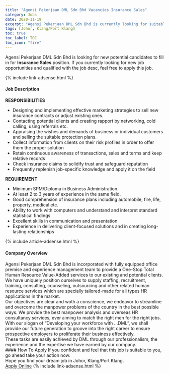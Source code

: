 ```yaml
---
title: "Agensi Pekerjaan DML Sdn Bhd Vacancies Insurance Sales" 
category: Jobs 
date: 2020-11-19 
excerpt: "Agensi Pekerjaan DML Sdn Bhd is currently looking for suitable person to fill in the Insurance Sales which positioned at Johor, Klang/Port Klang" 
tags: [Johor, Klang/Port Klang] 
toc: true 
toc_label: TOC 
toc_icon: "fire" 
--- 
```


<p>Agensi Pekerjaan DML Sdn Bhd is looking for new potential candidates to fill in for <b>Insurance Sales</b> position. If you currently looking for new job opportunities and qualified with the job desc, feel free to apply this job.
</p>{% include link-adsense.html %} 
<div><div><div><h4>Job Description</h4></div></div><div><div><span><div><div><strong>RESPONSIBILITIES</strong></div><ul><li>Designing and implementing effective marketing strategies to sell new insurance contracts or adjust existing ones.</li><li>Contacting potential clients and creating rapport by networking, cold calling, using referrals etc.</li><li>Appraising the wishes and demands of business or individual customers and selling the suitable protection plans.</li><li>Collect information from clients on their risk profiles in order to offer them the proper solution</li><li>Retain continuous awareness of transactions, sales and terms and keep relative records</li><li>Check insurance claims to solidify trust and safeguard reputation</li><li>Frequently replenish job-specific knowledge and apply it on the field</li></ul><div><div><strong>REQUIREMENT</strong></div><ul><li>Minimum SPM/Diploma in Business Administration.</li><li>At least 2 to 3 years of experience in the same field.</li><li>Good comprehension of insurance plans including automobile, fire, life, property, medical etc.</li><li>Ability to work with computers and understand and interpret standard statistical findings</li><li>Excellent skills in communication and presentation</li><li>Experience in delivering client-focused solutions and in creating long-lasting relationships</li></ul></div></div></span></div></div></div> 
{% include article-adsense.html %} 
<div><div><div><h4>Company Overview</h4></div></div><div><div><span><div><div>
<div>Agensi Pekerjaan DML Sdn Bhd is incorporated with fully equipped office premise and experience management team to provide a One-Stop Total Human Resource Value-Added services to our existing and potential clients. We have uniquely position ourselves to supply staffing, recruitment, training, consulting, counseling, outsourcing and other related human resource services which are specially tailored-made for all types HR applications in the market.</div>
<div>Our objectives are clear and woth a conscience, we endeavor to streamline and overcome the manpower problems of the country in the best possible ways. We provide the best manpower analysis and overseas HR consultancy services, ever aiming to match the right men for the right jobs.</div>
<div>With our slogan of &#8220;Developing your workforce with ...DML&#8221;, we shall provide our future generation to groove into the right career to ensure prospective employers to proliferate their business effectively.</div>
<div>These tasks are easily achieved by DML through our professionalism, the experience and the expertise we have earned by our company.</div>
</div></div></span></div></div></div> 
#### How To Apply 
If you confident and feel that this job is suitable to you, go ahead take your action now. <br/> 
Hope you find your dream job in Johor, Klang/Port Klang. <br/> 
<a href="https://www.jobstreet.com.my/en/job/insurance-sales-4421636?jobId=jobstreet-my-job-4421636&sectionRank=28&token=0~5c78bd40-a3ad-4a05-90d9-54ba6c2e3f9c&fr=SRP%20View%20In%20New%20Ta" class="btn btn--info" target="_blank" rel="nofollow noopenner">Apply Online</a> 
{% include link-adsense.html %} 